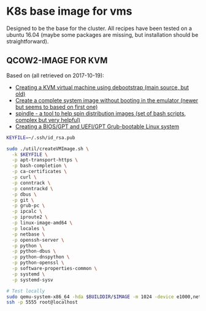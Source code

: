 # K8s base image for vms

Designed to be the base for the cluster. All recipes have been tested on a ubuntu 16.04 (maybe some packages are missing, but installation should be straightforward).

## QCOW2-IMAGE FOR KVM

Based on (all retrieved on 2017-10-19):
* [Creating a KVM virtual machine using debootstrap (main source, but old)](http://diogogomes.com/2012/07/13/debootstrap-kvm-image/index.html)
* [Create a complete system image without booting in the emulator (newer but seems to based on first one)](http://tic-le-polard.blogspot.de/2015/04/qemu-create-complete-system-image.html)
* [spindle - a tool to help spin distribution images (set of bash scripts, complex but very helpful)](https://github.com/asb/spindle)
* [Creating a BIOS/GPT and UEFI/GPT Grub-bootable Linux system](https://blog.heckel.xyz/2017/05/28/creating-a-bios-gpt-and-uefi-gpt-grub-bootable-linux-system/)

```bash
KEYFILE=~/.ssh/id_rsa.pub

sudo ./util/createVMImage.sh \
  -k $KEYFILE \
  -p apt-transport-https \
  -p bash-completion \
  -p ca-certificates \
  -p curl \
  -p conntrack \
  -p conntrackd \
  -p dbus \
  -p git \
  -p grub-pc \
  -p ipcalc \
  -p iproute2 \
  -p linux-image-amd64 \
  -p locales \
  -p netbase \
  -p openssh-server \
  -p python \
  -p python-dbus \
  -p python-dnspython \
  -p python-openssl \
  -p software-properties-common \
  -p systemd \
  -p systemd-sysv

# Test locally
sudo qemu-system-x86_64 -hda $BUILDDIR/$IMAGE -m 1024 -device e1000,netdev=user.0 -netdev user,id=user.0,hostfwd=tcp::5555-:22
ssh -p 5555 root@localhost
```
